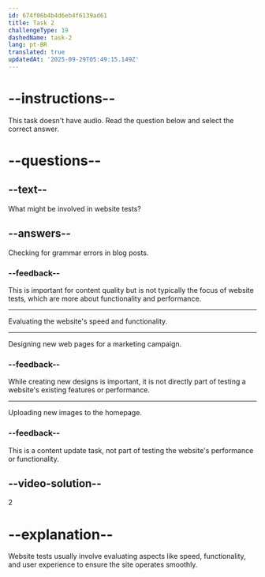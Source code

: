 ```yaml
---
id: 674f06b4b4d6eb4f6139ad61
title: Task 2
challengeType: 19
dashedName: task-2
lang: pt-BR
translated: true
updatedAt: '2025-09-29T05:49:15.149Z'
---
```


# --instructions--

This task doesn't have audio. Read the question below and select the correct answer.

# --questions--

## --text--

What might be involved in website tests?

## --answers--

Checking for grammar errors in blog posts.

### --feedback--

This is important for content quality but is not typically the focus of website tests, which are more about functionality and performance.

---

Evaluating the website's speed and functionality.

---

Designing new web pages for a marketing campaign.

### --feedback--

While creating new designs is important, it is not directly part of testing a website's existing features or performance.

---

Uploading new images to the homepage.

### --feedback--

This is a content update task, not part of testing the website's performance or functionality.

## --video-solution--

2

# --explanation--

Website tests usually involve evaluating aspects like speed, functionality, and user experience to ensure the site operates smoothly.
